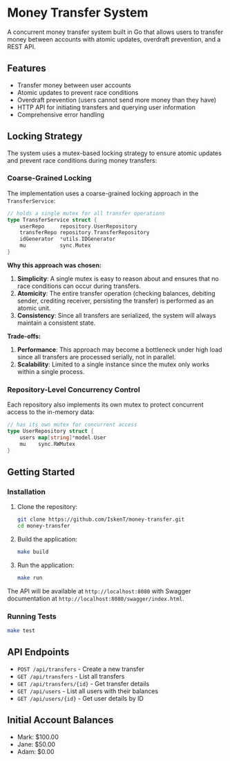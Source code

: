 # Money Transfer System

A concurrent money transfer system built in Go that allows users to transfer money between accounts with atomic updates, overdraft prevention, and a REST API.

## Features

- Transfer money between user accounts
- Atomic updates to prevent race conditions
- Overdraft prevention (users cannot send more money than they have)
- HTTP API for initiating transfers and querying user information
- Comprehensive error handling

## Locking Strategy

The system uses a mutex-based locking strategy to ensure atomic updates and prevent race conditions during money transfers:

### Coarse-Grained Locking

The implementation uses a coarse-grained locking approach in the `TransferService`:

```go
// holds a single mutex for all transfer operations
type TransferService struct {
    userRepo     repository.UserRepository
    transferRepo repository.TransferRepository
    idGenerator  *utils.IDGenerator
    mu           sync.Mutex
}
```

**Why this approach was chosen:**

1. **Simplicity**: A single mutex is easy to reason about and ensures that no race conditions can occur during transfers.
2. **Atomicity**: The entire transfer operation (checking balances, debiting sender, crediting receiver, persisting the transfer) is performed as an atomic unit.
3. **Consistency**: Since all transfers are serialized, the system will always maintain a consistent state.

**Trade-offs:**

1. **Performance**: This approach may become a bottleneck under high load since all transfers are processed serially, not in parallel.
2. **Scalability**: Limited to a single instance since the mutex only works within a single process.

### Repository-Level Concurrency Control

Each repository also implements its own mutex to protect concurrent access to the in-memory data:

```go
// has its own mutex for concurrent access
type UserRepository struct {
    users map[string]*model.User
    mu    sync.RWMutex
}
```

## Getting Started

### Installation

1. Clone the repository:
   ```bash
   git clone https://github.com/IskenT/money-transfer.git
   cd money-transfer
   ```

2. Build the application:
   ```bash
   make build
   ```

3. Run the application:
   ```bash
   make run
   ```

The API will be available at `http://localhost:8080` with Swagger documentation at `http://localhost:8080/swagger/index.html`.

### Running Tests

```bash
make test
```

## API Endpoints

- `POST /api/transfers` - Create a new transfer
- `GET /api/transfers` - List all transfers
- `GET /api/transfers/{id}` - Get transfer details
- `GET /api/users` - List all users with their balances
- `GET /api/users/{id}` - Get user details by ID

## Initial Account Balances

- Mark: $100.00
- Jane: $50.00
- Adam: $0.00